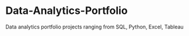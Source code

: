 # Data-Analytics-Portfolio
Data analytics portfolio projects ranging from SQL, Python, Excel, Tableau
